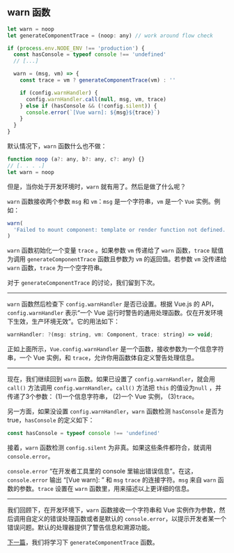 ## warn 函数

```javascript
let warn = noop
let generateComponentTrace = (noop: any) // work around flow check

if (process.env.NODE_ENV !== 'production') {
  const hasConsole = typeof console !== 'undefined'
  // [...]

  warn = (msg, vm) => {
    const trace = vm ? generateComponentTrace(vm) : ''

    if (config.warnHandler) {
      config.warnHandler.call(null, msg, vm, trace)
    } else if (hasConsole && (!config.silent)) {
      console.error(`[Vue warn]: ${msg}${trace}`)
    }
  }
}
```

默认情况下，`warn` 函数什么也不做：

```javascript
function noop (a?: any, b?: any, c?: any) {}
// [. . . .]
let warn = noop
```

但是，当你处于开发环境时，`warn` 就有用了。然后是做了什么呢？

`warn` 函数接收两个参数 `msg` 和 `vm`：`msg` 是一个字符串，`vm` 是一个 `Vue` 实例。例如：

```javascript
warn(
  'Failed to mount component: template or render function not defined.', vm
)
```

`warn` 函数初始化一个变量 `trace` 。如果参数 `vm` 传递给了 `warn` 函数，`trace` 赋值为调用 `generateComponentTrace` 函数且参数为 `vm` 的返回值。若参数 `vm` 没传递给 `warn` 函数，`trace` 为一个空字符串。

对于 `generateComponentTrace` 的讨论，我们留到下次。

---

`warn` 函数然后检查下 `config.warnHandler` 是否已设置。根据 Vue.js 的 API，`config.warnHandler` 表示“一个 Vue 运行时警告的通用处理函数。仅在开发环境下生效，生产环境无效”。它的用法如下：

```javascript
warnHandler: ?(msg: string, vm: Component, trace: string) => void;
```

正如上面所示，`Vue.config.warnHandler` 是一个函数，接收参数为一个信息字符串，一个 Vue 实例，和 `trace`，允许你用函数体自定义警告处理信息。

---

现在，我们继续回到 `warn` 函数。如果已设置了 `config.warnHandler`，就会用 `call()` 方法调用 `config.warnHandler`。`call()` 方法把 `this` 的值设为`null` ，并传递了3个参数：
  (1)一个信息字符串，
  (2)一个 Vue 实例，
  (3)`trace`。

另一方面，如果没设置 `config.warnHandler`，`warn` 函数检测 `hasConsole` 是否为 true，`hasConsole` 的定义如下：

```javascript
const hasConsole = typeof console !== 'undefined'
```

接着，`warn` 函数检测 `config.silent` 为非真。如果这些条件都符合，就调用 `console.error`。

`console.error` “在开发者工具里的 console 里输出错误信息”。在这，`console.error` 输出 “[Vue warn]: ” 和 `msg` `trace` 的连接字符。`msg` 来自 `warn` 函数的参数。`trace` 设置在 `warn` 函数里，用来描述以上更详细的信息。

---

我们回顾下，在开发环境下，`warn` 函数接收一个字符串和 Vue 实例作为参数，然后调用自定义的错误处理函数或者是默认的 `console.error`，以提示开发者某一个错误问题。默认的处理器提供了警告信息和溯源功能。

[下一篇](https://github.com/ohhoney1/Vue.js-Source-Code-line-by-line/blob/master/docs/12-the-generateComponentTrace-function-1.md)，我们将学习下 `generateComponentTrace` 函数。
